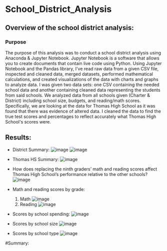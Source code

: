 # School_District_Analysis
## Overview of the school district analysis: 
### Purpose
The purpose of this analysis was to conduct a school district analysis using Anaconda & Jupyter Notebook. Jupyter Notebook is a software that allows you to create documents that contain live code using Python. Using Jupyter Notebook and the Pandas library, I've read raw data from a given CSV file, inspected and cleaned data, merged datasets, performed mathematical calculations, and created visualizations of the data with charts and graphs to analyze data. I was given two data sets: one CSV containing the needed school data and another containing cleaned data representing the students from said schools. We analyzed data from all schools given (Charter & District) including school size, budgets, and reading/math scores.  Specifically, we are looking at the data for Thomas High School as it was found that there was evidence of altered data. I cleaned the data to find the true test scores and percentages to reflect accurately what Thomas High School's scores were.

## Results:

- District Summary:
 ![image](https://user-images.githubusercontent.com/96252330/180619289-126a5e13-258f-400b-889d-5d3a90496b18.png)
 ![image](https://user-images.githubusercontent.com/96252330/180619326-7a538aad-cd7d-4737-af82-f52bdc4013c7.png)

- Thomas HS Summary:
![image](https://user-images.githubusercontent.com/96252330/180619413-30bc5dbf-ee82-4d9a-93d2-b0e68d1213cc.png)

- How does replacing the ninth graders’ math and reading scores affect Thomas High School’s performance relative to the other schools?
![image](https://user-images.githubusercontent.com/96252330/180619462-5d75d5e1-ec29-429c-928c-a5c2edc06a07.png)

- Math and reading scores by grade:
  1. Math ![image](https://user-images.githubusercontent.com/96252330/180619480-8c69d272-d9fa-4b66-87ae-8e030a63e066.png)
  2. Reading ![image](https://user-images.githubusercontent.com/96252330/180619488-702607d4-9311-4701-86d5-749f62f24b1d.png)
- Scores by school spending:
![image](https://user-images.githubusercontent.com/96252330/180619498-d0dd0f0e-66b6-4d7c-b2c7-e0306e3c3e10.png)

- Scores by school size
![image](https://user-images.githubusercontent.com/96252330/180619526-6f760a11-edfc-4b24-b8ae-5a4b9bb6d32e.png)

- Scores by school type
![image](https://user-images.githubusercontent.com/96252330/180619538-8df46cfa-f70c-4b2f-b002-8b50002b3585.png)

#Summary:
